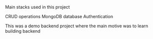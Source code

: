 Main stacks used in this project

CRUD operations
MongoDB database
Authentication

This was a demo backend project where the main motive was to learn building backend